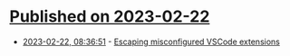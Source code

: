 # [Published on 2023-02-22](index.md)

* [2023-02-22, 08:36:51](https://lobste.rs/s/blp2aq/escaping_misconfigured_vscode) - [Escaping misconfigured VSCode extensions](https://blog.trailofbits.com/2023/02/21/vscode-extension-escape-vulnerability/)
